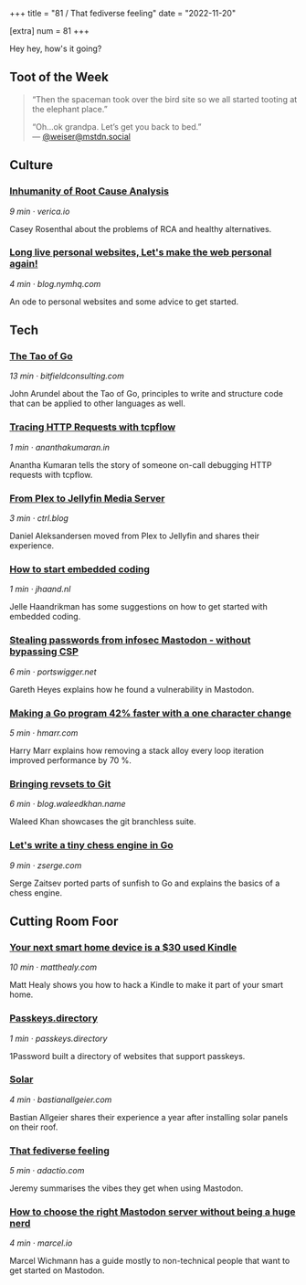 +++
title = "81 / That fediverse feeling"
date = "2022-11-20"

[extra]
num = 81
+++

Hey hey, how's it going?

## Toot of the Week

> “Then the spaceman took over the bird site so we all started tooting at the elephant place.”
>
> “Oh…ok grandpa. Let’s get you back to bed.”  
> — [@weiser@mstdn.social](https://mstdn.social/@weiser/109371370870997372)

## Culture

### [Inhumanity of Root Cause Analysis](https://click.arne.me?issue=81&url=https://www.verica.io/blog/inhumanity-of-root-cause-analysis/)

_9 min · verica.io_

Casey Rosenthal about the problems of RCA and healthy alternatives.

### [Long live personal websites, Let's make the web personal again!](https://click.arne.me?issue=81&url=https://blog.nymhq.com/writing/long-live-personal-websites)

_4 min · blog.nymhq.com_

An ode to personal websites and some advice to get started.

## Tech

### [The Tao of Go](https://click.arne.me?issue=81&url=https://bitfieldconsulting.com/golang/tao-of-go)

_13 min · bitfieldconsulting.com_

John Arundel about the Tao of Go, principles to write and structure code that can be applied to other languages as well.

### [Tracing HTTP Requests with tcpflow](https://click.arne.me?issue=81&url=https://ananthakumaran.in/2022/11/12/trace-http-requests.html)

_1 min · ananthakumaran.in_

Anantha Kumaran tells the story of someone on-call debugging HTTP requests with tcpflow.

### [From Plex to Jellyfin Media Server](https://click.arne.me?issue=81&url=https://www.ctrl.blog/entry/jellyfin-vs-plex.html)

_3 min · ctrl.blog_

Daniel Aleksandersen moved from Plex to Jellyfin and shares their experience.

### [How to start embedded coding](https://click.arne.me?issue=81&url=https://jhaand.nl/2022/11/how-to-start-embedded-coding/)

_1 min · jhaand.nl_

Jelle Haandrikman has some suggestions on how to get started with embedded coding.

### [Stealing passwords from infosec Mastodon - without bypassing CSP](https://click.arne.me?issue=81&url=https://portswigger.net/research/stealing-passwords-from-infosec-mastodon-without-bypassing-csp)

_6 min · portswigger.net_

Gareth Heyes explains how he found a vulnerability in Mastodon.

### [Making a Go program 42% faster with a one character change](https://click.arne.me?issue=81&url=https://hmarr.com/blog/go-allocation-hunting/)

_5 min · hmarr.com_

Harry Marr explains how removing a stack alloy every loop iteration improved performance by 70 %.

### [Bringing revsets to Git](https://click.arne.me?issue=81&url=https://blog.waleedkhan.name/bringing-revsets-to-git/)

_6 min · blog.waleedkhan.name_

Waleed Khan showcases the git branchless suite.

### [Let's write a tiny chess engine in Go](https://click.arne.me?issue=81&url=https://zserge.com/posts/carnatus/)

_9 min · zserge.com_

Serge Zaitsev ported parts of sunfish to Go and explains the basics of a chess engine.

## Cutting Room Foor

### [Your next smart home device is a $30 used Kindle](https://click.arne.me?issue=81&url=https://matthealy.com/kindle)

_10 min · matthealy.com_

Matt Healy shows you how to hack a Kindle to make it part of your smart home.

### [Passkeys.directory](https://click.arne.me?issue=81&url=https://passkeys.directory/)

_1 min · passkeys.directory_

1Password built a directory of websites that support passkeys.

### [Solar](https://click.arne.me?issue=81&url=https://bastianallgeier.com/notes/solar)

_4 min · bastianallgeier.com_

Bastian Allgeier shares their experience a year after installing solar panels on their roof.

### [That fediverse feeling](https://click.arne.me?issue=81&url=https://adactio.com/journal/19650)

_5 min · adactio.com_

Jeremy summarises the vibes they get when using Mastodon.

### [How to choose the right Mastodon server without being a huge nerd](https://click.arne.me?issue=81&url=https://marcel.io/how-to-choose-the-right-mastodon-server-without-being-a-huge-nerd/)

_4 min · marcel.io_

Marcel Wichmann has a guide mostly to non-technical people that want to get started on Mastodon.
